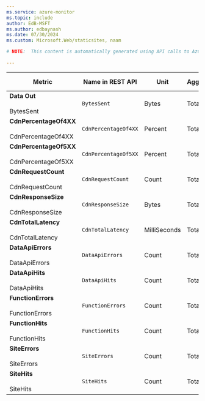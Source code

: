 ```yaml
---
ms.service: azure-monitor
ms.topic: include
author: EdB-MSFT
ms.author: edbaynash
ms.date: 07/30/2024
ms.custom: Microsoft.Web/staticsites, naam

# NOTE:  This content is automatically generated using API calls to Azure. Any edits made on these files will be overwritten in the next run of the script. 
 
---
```



|Metric|Name in REST API|Unit|Aggregation|Dimensions|Time Grains|DS Export|
|---|---|---|---|---|---|---|
|**Data Out**<br><br>BytesSent |`BytesSent` |Bytes |Total |\<none\>|PT5M, PT1H, P1D |Yes|
|**CdnPercentageOf4XX**<br><br>CdnPercentageOf4XX |`CdnPercentageOf4XX` |Percent |Total |\<none\>|PT5M, PT1H, P1D |Yes|
|**CdnPercentageOf5XX**<br><br>CdnPercentageOf5XX |`CdnPercentageOf5XX` |Percent |Total |\<none\>|PT5M, PT1H, P1D |Yes|
|**CdnRequestCount**<br><br>CdnRequestCount |`CdnRequestCount` |Count |Total |\<none\>|PT5M, PT1H, P1D |Yes|
|**CdnResponseSize**<br><br>CdnResponseSize |`CdnResponseSize` |Bytes |Total |\<none\>|PT5M, PT1H, P1D |Yes|
|**CdnTotalLatency**<br><br>CdnTotalLatency |`CdnTotalLatency` |MilliSeconds |Total |\<none\>|PT5M, PT1H, P1D |Yes|
|**DataApiErrors**<br><br>DataApiErrors |`DataApiErrors` |Count |Total |\<none\>|PT5M, PT1H, P1D |Yes|
|**DataApiHits**<br><br>DataApiHits |`DataApiHits` |Count |Total |\<none\>|PT5M, PT1H, P1D |Yes|
|**FunctionErrors**<br><br>FunctionErrors |`FunctionErrors` |Count |Total |\<none\>|PT5M, PT1H, P1D |Yes|
|**FunctionHits**<br><br>FunctionHits |`FunctionHits` |Count |Total |\<none\>|PT5M, PT1H, P1D |Yes|
|**SiteErrors**<br><br>SiteErrors |`SiteErrors` |Count |Total |\<none\>|PT5M, PT1H, P1D |Yes|
|**SiteHits**<br><br>SiteHits |`SiteHits` |Count |Total |\<none\>|PT5M, PT1H, P1D |Yes|